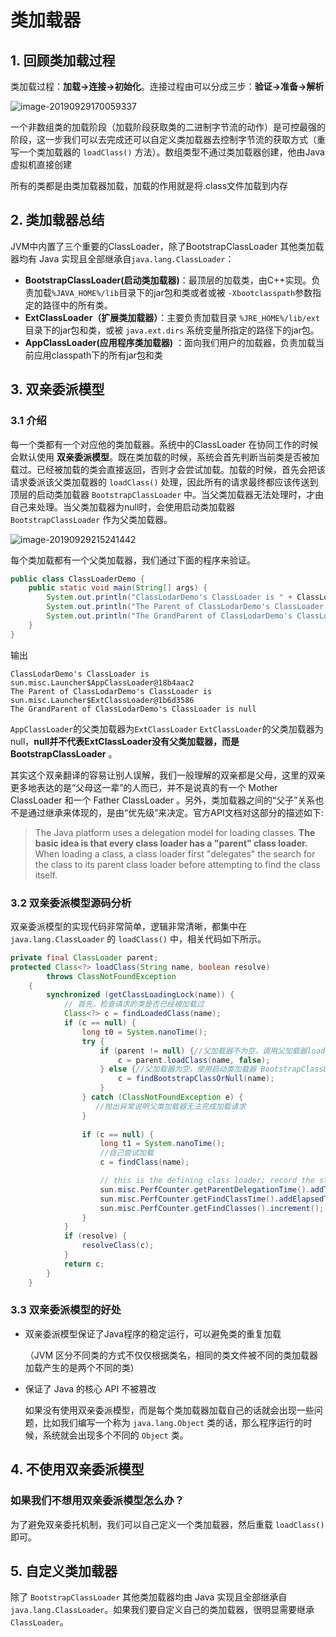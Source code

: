 # 类加载器

## 1. 回顾类加载过程

类加载过程：**加载->连接->初始化**。连接过程由可以分成三步：**验证->准备->解析**

![image-20190929170059337](https://zszblog.oss-cn-beijing.aliyuncs.com/zszblog/blogimage-master/img/image-20190929170059337.png)

一个非数组类的加载阶段（加载阶段获取类的二进制字节流的动作）是可控最强的阶段，这一步我们可以去完成还可以自定义类加载器去控制字节流的获取方式（重写一个类加载器的 `loadClass()` 方法）。数组类型不通过类加载器创建，他由Java虚拟机直接创建

所有的类都是由类加载器加载，加载的作用就是将.class文件加载到内存

## 2. 类加载器总结

JVM中内置了三个重要的ClassLoader，除了BootstrapClassLoader 其他类加载器均有 Java 实现且全部继承自`java.lang.ClassLoader`：

- **BootstrapClassLoader(启动类加载器)**：最顶层的加载类，由C++实现。负责加载`%JAVA_HOME%/lib`目录下的jar包和类或者或被 `-Xbootclasspath`参数指定的路径中的所有类。
- **ExtClassLoader（扩展类加载器）**：主要负责加载目录 `%JRE_HOME%/lib/ext` 目录下的jar包和类，或被 `java.ext.dirs` 系统变量所指定的路径下的jar包。
- **AppClassLoader(应用程序类加载器)** ：面向我们用户的加载器，负责加载当前应用classpath下的所有jar包和类

## 3. 双亲委派模型

### 3.1 介绍

每一个类都有一个对应他的类加载器。系统中的ClassLoader 在协同工作的时候会默认使用 **双亲委派模型**。既在类加载的时候，系统会首先判断当前类是否被加载过。已经被加载的类会直接返回，否则才会尝试加载。加载的时候，首先会把该请求委派该父类加载器的 `loadClass()` 处理，因此所有的请求最终都应该传送到顶层的启动类加载器 `BootstrapClassLoader` 中。当父类加载器无法处理时，才由自己来处理。当父类加载器为null时，会使用启动类加载器 `BootstrapClassLoader` 作为父类加载器。

![image-20190929215241442](https://zszblog.oss-cn-beijing.aliyuncs.com/zszblog/blogimage-master/img/image-20190929215241442.png)

每个类加载都有一个父类加载器，我们通过下面的程序来验证。

```java
public class ClassLoaderDemo {
    public static void main(String[] args) {
        System.out.println("ClassLodarDemo's ClassLoader is " + ClassLoaderDemo.class.getClassLoader());
        System.out.println("The Parent of ClassLodarDemo's ClassLoader is " + ClassLoaderDemo.class.getClassLoader().getParent());
        System.out.println("The GrandParent of ClassLodarDemo's ClassLoader is " + ClassLoaderDemo.class.getClassLoader().getParent().getParent());
    }
}
```

输出

```
ClassLodarDemo's ClassLoader is sun.misc.Launcher$AppClassLoader@18b4aac2
The Parent of ClassLodarDemo's ClassLoader is sun.misc.Launcher$ExtClassLoader@1b6d3586
The GrandParent of ClassLodarDemo's ClassLoader is null
```

`AppClassLoader`的父类加载器为`ExtClassLoader` `ExtClassLoader`的父类加载器为null，**null并不代表ExtClassLoader没有父类加载器，而是 BootstrapClassLoader** 。

其实这个双亲翻译的容易让别人误解，我们一般理解的双亲都是父母，这里的双亲更多地表达的是“父母这一辈”的人而已，并不是说真的有一个 Mother ClassLoader 和一个 Father ClassLoader 。另外，类加载器之间的“父子”关系也不是通过继承来体现的，是由“优先级”来决定。官方API文档对这部分的描述如下:

> The Java platform uses a delegation model for loading classes. **The basic idea is that every class loader has a "parent" class loader.** When loading a class, a class loader first "delegates" the search for the class to its parent class loader before attempting to find the class itself.

### 3.2 双亲委派模型源码分析

双亲委派模型的实现代码非常简单，逻辑非常清晰，都集中在 `java.lang.ClassLoader` 的 `loadClass()` 中，相关代码如下所示。

```java
private final ClassLoader parent; 
protected Class<?> loadClass(String name, boolean resolve)
        throws ClassNotFoundException
    {
        synchronized (getClassLoadingLock(name)) {
            // 首先，检查请求的类是否已经被加载过
            Class<?> c = findLoadedClass(name);
            if (c == null) {
                long t0 = System.nanoTime();
                try {
                    if (parent != null) {//父加载器不为空，调用父加载器loadClass()方法处理
                        c = parent.loadClass(name, false);
                    } else {//父加载器为空，使用启动类加载器 BootstrapClassLoader 加载
                        c = findBootstrapClassOrNull(name);
                    }
                } catch (ClassNotFoundException e) {
                   //抛出异常说明父类加载器无法完成加载请求
                }
                
                if (c == null) {
                    long t1 = System.nanoTime();
                    //自己尝试加载
                    c = findClass(name);

                    // this is the defining class loader; record the stats
                    sun.misc.PerfCounter.getParentDelegationTime().addTime(t1 - t0);
                    sun.misc.PerfCounter.getFindClassTime().addElapsedTimeFrom(t1);
                    sun.misc.PerfCounter.getFindClasses().increment();
                }
            }
            if (resolve) {
                resolveClass(c);
            }
            return c;
        }
    }
```

### 3.3 双亲委派模型的好处

- 双亲委派模型保证了Java程序的稳定运行，可以避免类的重复加载

  （JVM 区分不同类的方式不仅仅根据类名，相同的类文件被不同的类加载器加载产生的是两个不同的类）

- 保证了 Java 的核心 API 不被篡改

  如果没有使用双亲委派模型，而是每个类加载器加载自己的话就会出现一些问题，比如我们编写一个称为 `java.lang.Object` 类的话，那么程序运行的时候，系统就会出现多个不同的 `Object` 类。

## 4. 不使用双亲委派模型

### 如果我们不想用双亲委派模型怎么办？

为了避免双亲委托机制，我们可以自己定义一个类加载器，然后重载 `loadClass()` 即可。

## 5. 自定义类加载器

除了 `BootstrapClassLoader` 其他类加载器均由 Java 实现且全部继承自`java.lang.ClassLoader`。如果我们要自定义自己的类加载器，很明显需要继承 `ClassLoader`。
